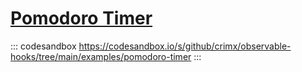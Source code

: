 # [Pomodoro Timer](https://github.com/crimx/observable-hooks/tree/main/examples/pomodoro-timer)

::: codesandbox https://codesandbox.io/s/github/crimx/observable-hooks/tree/main/examples/pomodoro-timer
:::
